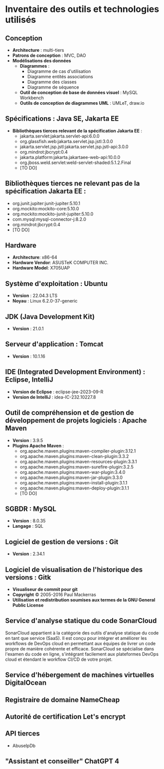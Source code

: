 # Inventaire des outils et technologies utilisés

## Conception
- **Architecture** : multi-tiers
- **Patrons de conception** : MVC, DAO
- **Modélisations des données**
    - **Diagrammes** :
        - Diagramme de cas d'utilisation
        - Diagramme entités associations
        - Diagramme des classes
        - Diagramme de séquence
    - **Outil de conception de base de données visuel** : MySQL Workbench
    - **Outils de conception de diagrammes UML** : UMLeT, draw.io

## Spécifications : Java SE, Jakarta EE
- **Bibliothèques tierces relevant de la spécification Jakarta EE** :
    - jakarta.servlet:jakarta.servlet-api:6.0.0
    - org.glassfish.web:jakarta.servlet.jsp.jstl:3.0.0
    - jakarta.servlet.jsp.jstl:jakarta.servlet.jsp.jstl-api:3.0.0
    - org.mindrot:jbcrypt:0.4
    - jakarta.platform:jakarta.jakartaee-web-api:10.0.0
    - org.jboss.weld.servlet:weld-servlet-shaded:5.1.2.Final
    - [TO DO]

## Bibliothèques tierces ne relevant pas de la spécification Jakarta EE :
- org.junit.jupiter:junit-jupiter:5.10.1
- org.mockito:mockito-core:5.10.0
- org.mockito:mockito-junit-jupiter:5.10.0
- com.mysql:mysql-connector-j:8.2.0
- org.mindrot:jbcrypt:0.4
- [TO DO]

## Hardware
- **Architecture**: x86-64
- **Hardware Vendor**: ASUSTeK COMPUTER INC.
- **Hardware Model**: X705UAP

## Système d'exploitation : Ubuntu
- **Version** : 22.04.3 LTS
- **Noyau** : Linux 6.2.0-37-generic

## JDK (Java Development Kit)
- **Version** : 21.0.1

## Serveur d'application : Tomcat
- **Version** : 10.1.16

## IDE (Integrated Development Environment) : Eclipse, IntelliJ
- **Version de Eclipse** : eclipse-jee-2023-09-R
- **Version de IntelliJ** : idea-IC-232.10227.8

## Outil de compréhension et de gestion de développement de projets logiciels : Apache Maven
- **Version** : 3.9.5
- **Plugins Apache Maven** :
    - org.apache.maven.plugins:maven-compiler-plugin:3.12.1
    - org.apache.maven.plugins:maven-clean-plugin:3.3.2
    - org.apache.maven.plugins:maven-resources-plugin:3.3.1
    - org.apache.maven.plugins:maven-surefire-plugin:3.2.5
    - org.apache.maven.plugins:maven-war-plugin:3.4.0
    - org.apache.maven.plugins:maven-jar-plugin:3.3.0
    - org.apache.maven.plugins:maven-install-plugin:3.1.1
    - org.apache.maven.plugins:maven-deploy-plugin:3.1.1
    - [TO DO]

## SGBDR : MySQL
- **Version** : 8.0.35
- **Langage** : SQL

## Logiciel de gestion de versions : Git
- **Version** : 2.34.1

## Logiciel de visualisation de l'historique des versions : Gitk
- **Visualiseur de commit pour git**
- **Copyright** © 2005-2016 Paul Mackerras
- **Utilisation et redistribution soumises aux termes de la GNU General Public License**

## Service d'analyse statique du code SonarCloud
SonarCloud appartient à la catégorie des outils d'analyse statique du code
en tant que service (SaaS). Il est conçu pour intégrer et améliorer les
workflows de DevOps cloud en permettant aux équipes de livrer un code propre de
manière cohérente et efficace. SonarCloud se spécialise dans l'examen du code en
ligne, s'intégrant facilement aux plateformes DevOps cloud et étendant le
workflow CI/CD de votre projet.

## Service d'hébergement de machines virtuelles DigitalOcean

## Registraire de domaine NameCheap

## Autorité de certification Let's encrypt

## API tierces
- AbuseIpDb

## "Assistant et conseiller" ChatGPT 4
